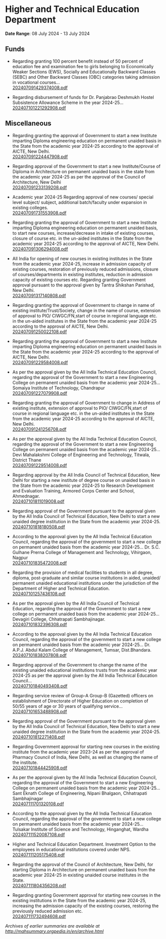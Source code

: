 # Higher and Technical Education Department

**Date Range**: 08 July 2024 - 13 July 2024


## Funds
- Regarding granting 100 percent benefit instead of 50 percent of education fee and examination fee to girls belonging to Economically Weaker Sections (EWS), Socially and Educationally Backward Classes (SEBC) and Other Backward Classes (OBC) categories taking admission in vocational courses...\
  [202407091429374008.pdf](https://gr.maharashtra.gov.in/Site/Upload/Government%20Resolutions/English/202407091429374008.pdf)

- Regarding disbursement of funds for Dr. Panjabrao Deshmukh Hostel Subsistence Allowance Scheme in the year 2024-25...\
  [202407101221292908.pdf](https://gr.maharashtra.gov.in/Site/Upload/Government%20Resolutions/English/202407101221292908.pdf)

## Miscellaneous
- Regarding granting the approval of Government to start a new Institute imparting Diploma engineering education on permanent unaided basis  in the State from the academic year 2024-25 according to the approval of AICTE, New Delhi.\
  [202407091224447908.pdf](https://gr.maharashtra.gov.in/Site/Upload/Government%20Resolutions/English/202407091224447908.pdf)

- Regarding approval of the Government to start a new Institute/Course of Diploma in Architecture on permanent unaided basis in the state from the academic year 2024-25 as per the approval of the Council of Architecture, New Delhi\
  [202407091233139208.pdf](https://gr.maharashtra.gov.in/Site/Upload/Government%20Resolutions/English/202407091233139208.pdf)

- Academic year 2024-25 Regarding approval of new courses/ special level subject/ subject, additional batch/faculty under expansion in existing colleges.\
  [202407091731553908.pdf](https://gr.maharashtra.gov.in/Site/Upload/Government%20Resolutions/English/202407091731553908.pdf)

- Regarding granting the approval of Government to start a new Institute imparting Diploma engineering education on permanent unaided basis, to start new courses, increase/decrease in intake of existing courses, closure of course etc. in the un-aided institutes in the State from the academic year 2024-25 according to the approval of AICTE, New Delhi.\
  [202407091306294008.pdf](https://gr.maharashtra.gov.in/Site/Upload/Government%20Resolutions/English/202407091306294008.pdf)

- All India for opening of new courses in existing institutes in the State from the academic year 2024-25, increase in admission capacity of existing courses, restoration of previously reduced admissions, closure of courses/departments in existing institutes, reduction in admission capacity of existing courses etc. Regarding granting Government approval pursuant to the approval given by Tantra Shikshan Parishad, New Delhi.\
  [202407091317140808.pdf](https://gr.maharashtra.gov.in/Site/Upload/Government%20Resolutions/English/202407091317140808.pdf)

- Regarding granting the approval of Government to change in name of existing institute/Trust/Society, change in the name of course, extension of approval to PIO/ CIWGC/FN,start of course in regional language etc. in the un-aided institutes in the State from the academic year 2024-25 according to the approval of AICTE, New Delhi.\
  [202407091250022108.pdf](https://gr.maharashtra.gov.in/Site/Upload/Government%20Resolutions/English/202407091250022108.pdf)

- Regarding granting the approval of Government to start a new Institute imparting Diploma engineering education on permanent unaided basis  in the State from the academic year 2024-25 according to the approval of AICTE, New Delhi.\
  [202407091229584008.pdf](https://gr.maharashtra.gov.in/Site/Upload/Government%20Resolutions/English/202407091229584008.pdf)

- As per the approval given by the All India Technical Education Council, regarding the approval of the Government to start a new Engineering College on permanent unaided basis from the academic year 2024-25... Somaiya Institute of Technology, Chandrapur\
  [202407091227079908.pdf](https://gr.maharashtra.gov.in/Site/Upload/Government%20Resolutions/English/202407091227079908.pdf)

- Regarding granting the approval of Government to change in Address of existing institute, extension of approval to PIO/ CIWGC/FN,start of course in regional language etc. in the un-aided institutes in the State from the academic year 2024-25 according to the approval of AICTE, New Delhi.\
  [202407091241256708.pdf](https://gr.maharashtra.gov.in/Site/Upload/Government%20Resolutions/English/202407091241256708.pdf)

- As per the approval given by the All India Technical Education Council, regarding the approval of the Government to start a new Engineering College on permanent unaided basis from the academic year 2024-25... Devi Mahalakshmi College of Engineering and Technology, Titwala, District Thane\
  [202407091229514008.pdf](https://gr.maharashtra.gov.in/Site/Upload/Government%20Resolutions/English/202407091229514008.pdf)

- Regarding approval by the All India Council of Technical Education, New Delhi for starting a new institute of degree course on unaided basis in the State from the academic year 2024-25 to Research Development and Evaluation Training, Armored Corps Center and School, Ahmednagar.\
  [202407101811019008.pdf](https://gr.maharashtra.gov.in/Site/Upload/Government%20Resolutions/English/202407101811019008.pdf)

- Regarding approval of the Government pursuant to the approval given by the All India Council of Technical Education, New Delhi to start a new unaided degree institution in the State from the academic year 2024-25.\
  [202407101818180508.pdf](https://gr.maharashtra.gov.in/Site/Upload/Government%20Resolutions/English/202407101818180508.pdf)

- According to the approval given by the All India Technical Education Council, regarding the approval of the government to start a new college on permanent unaided basis from the academic year 2024-25... Dr. S.C. Gulhane Prerna College of Management and Technology, Vihirgaon, Nagpur\
  [202407101835472008.pdf](https://gr.maharashtra.gov.in/Site/Upload/Government%20Resolutions/English/202407101835472008.pdf)

- Regarding the provision of medical facilities to students in all degree, diploma, post-graduate and similar course institutions in aided, unaided/ permanent unaided educational institutions under the jurisdiction of the Department of Higher and Technical Education.\
  [202407101257436108.pdf](https://gr.maharashtra.gov.in/Site/Upload/Government%20Resolutions/English/202407101257436108.pdf)

- As per the approval given by the All India Council of Technical Education, regarding the approval of the Government to start a new college on permanent unaided basis from the academic year 2024-25... Devagiri College, Chhatrapati Sambhajinagar.\
  [202407101832396308.pdf](https://gr.maharashtra.gov.in/Site/Upload/Government%20Resolutions/English/202407101832396308.pdf)

- According to the approval given by the All India Technical Education Council, regarding the approval of the government to start a new college on permanent unaided basis from the academic year 2024-25... Dr. A.P.J. Abdul Kalam College of Management, Tumsar, Dist.Bhandara.\
  [202407101838207808.pdf](https://gr.maharashtra.gov.in/Site/Upload/Government%20Resolutions/English/202407101838207808.pdf)

- Regarding approval of the Government to change the name of the existing unaided educational institutions trusts from the academic year 2024-25 as per the approval given by the All India Technical Education Council...\
  [202407101840493408.pdf](https://gr.maharashtra.gov.in/Site/Upload/Government%20Resolutions/English/202407101840493408.pdf)

- Regarding service review of Group-A  Group-B (Gazetted) officers on establishment of Directorate of Higher Education on completion of 50/55 years of age or 30 years of qualifying service...\
  [202407101653488908.pdf](https://gr.maharashtra.gov.in/Site/Upload/Government%20Resolutions/English/202407101653488908.pdf)

- Regarding approval of the Government pursuant to the approval given by the All India Council of Technical Education, New Delhi to start a new unaided degree institution in the State from the academic year 2024-25.\
  [202407101812271408.pdf](https://gr.maharashtra.gov.in/Site/Upload/Government%20Resolutions/English/202407101812271408.pdf)

- Regarding Government approval for starting new courses in the existing institute from the academic year 2023-24 as per the approval of Pharmacy Council of India, New Delhi, as well as changing the name of the institute.\
  [202407101844425908.pdf](https://gr.maharashtra.gov.in/Site/Upload/Government%20Resolutions/English/202407101844425908.pdf)

- As per the approval given by the All India Technical Education Council, regarding the approval of the Government to start a new Engineering College on permanent unaided basis from the academic year 2024-25... Sant Eknath College of Engineering, Nipani Bhalgaon, Chhatrapati Sambhajinagar\
  [202407111701320108.pdf](https://gr.maharashtra.gov.in/Site/Upload/Government%20Resolutions/English/202407111701320108.pdf)

- According to the approval given by the All India Technical Education Council, regarding the approval of the government to start a new college on permanent unaided basis from the academic year 2024-25... Tulsakar Institute of Science and Technology, Hinganghat, Wardha\
  [202407111520087108.pdf](https://gr.maharashtra.gov.in/Site/Upload/Government%20Resolutions/English/202407111520087108.pdf)

- Higher and Technical Education Department. Investment Option to the employees in educational institutions covered under NPS.\
  [202407111205175408.pdf](https://gr.maharashtra.gov.in/Site/Upload/Government%20Resolutions/English/202407111205175408....pdf)

- Regarding the approval of the Council of Architecture, New Delhi, for starting Diploma in Architecture on permanent unaided basis from the academic year 2024-25 in existing unaided course institutes in the State.\
  [202407111804356208.pdf](https://gr.maharashtra.gov.in/Site/Upload/Government%20Resolutions/English/202407111804356208.pdf)

- Regarding granting Government approval for starting new courses in the existing institutions in the State from the academic year 2024-25, increasing the admission capacity of the existing courses, restoring the previously reduced admission etc.\
  [202407111732494608.pdf](https://gr.maharashtra.gov.in/Site/Upload/Government%20Resolutions/English/202407111732494608.pdf)


*Archives of earlier summaries are available at http://mahsummary.orgpedia.in/en/archive.html*